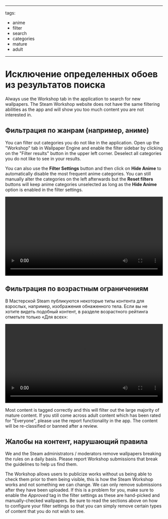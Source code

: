- - -
  tags:
  - anime
  - filter
  - search
  - categories
  - mature
  - adult
- - -

# Исключение определенных обоев из результатов поиска

Always use the Workshop tab in the application to search for new wallpapers. The Steam Workshop website does not have the same filtering abilities as the app and will show you too much content you are not interested in.

## Фильтрация по жанрам (например, аниме)

You can filter out categories you do not like in the application. Open up the "Workshop" tab in Wallpaper Engine and enable the filter sidebar by clicking on the "Filter results" button in the upper left corner. Deselect all categories you do not like to see in your results.

You can also use the **Filter Settings** button and then click on **Hide Anime** to automatically disable the most frequent anime categories. You can still manually alter the categories on the left afterwards but the **Reset filters** buttons will keep anime categories unselected as long as the **Hide Anime** option is enabled in the filter settings.

<video width="100%" autoplay loop>
  <source src="/videos/filtercontent.mp4" type="video/mp4">
  Your browser does not support the video tag.
</video>

## Фильтрация по возрастным ограничениям

В Мастерской Steam публикуются некоторые типы контента для взрослых, например, изображения обнаженного тела. Если вы не хотите видеть подобный контент, в разделе возрастного рейтинга отметьте только «Для всех»:

<video width="100%" autoplay loop>
  <source src="/videos/filterage.mp4" type="video/mp4">
  Your browser does not support the video tag.
</video>

Most content is tagged correctly and this will filter out the large majority of mature content. If you still come across adult content which has been rated for "Everyone", please use the report functionality in the app. The content will be re-classified or banned after a review.

## Жалобы на контент, нарушающий правила

We and the Steam administrators / moderators remove wallpapers breaking the rules on a daily basis. Please report Workshop submissions that break the guidelines to help us find them.

The Workshop allows users to publicize works without us being able to check them prior to them being visible, this is how the Steam Workshop works and not something we can change. We can only remove submissions after they have been uploaded. If this is a problem for you, make sure to enable the *Approved* tag in the filter settings as these are hand-picked and manually-checked wallpapers. Be sure to read the sections above on how to configure your filter settings so that you can simply remove certain types of content that you do not wish to see.